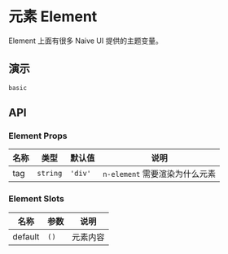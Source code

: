 # 元素 Element

Element 上面有很多 Naive UI 提供的主题变量。

## 演示

```demo
basic
```

## API

### Element Props

| 名称 | 类型     | 默认值  | 说明                           |
| ---- | -------- | ------- | ------------------------------ |
| tag  | `string` | `'div'` | `n-element` 需要渲染为什么元素 |

### Element Slots

| 名称    | 参数 | 说明     |
| ------- | ---- | -------- |
| default | `()` | 元素内容 |
